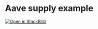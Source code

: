 # Aave supply example

[![Open in StackBlitz](https://developer.stackblitz.com/img/open_in_stackblitz.svg)](https://stackblitz.com/github/aave/aave-sdk/tree/main/examples/supply)
